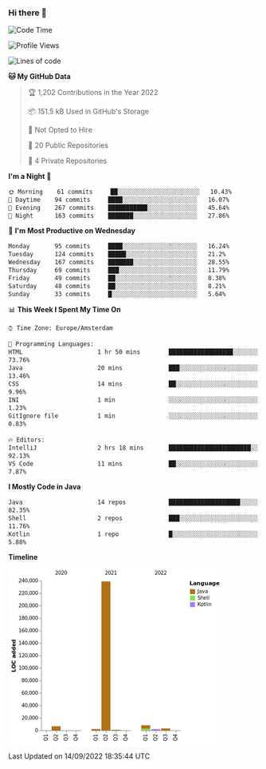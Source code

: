 ### Hi there 👋


<!--START_SECTION:waka-->
![Code Time](http://img.shields.io/badge/Code%20Time-2%2C485%20hrs%2041%20mins-blue)

![Profile Views](http://img.shields.io/badge/Profile%20Views-0-blue)

![Lines of code](https://img.shields.io/badge/From%20Hello%20World%20I%27ve%20Written-262%20Thousand%20lines%20of%20code-blue)

**🐱 My GitHub Data** 

> 🏆 1,202 Contributions in the Year 2022
 > 
> 📦 151.5 kB Used in GitHub's Storage 
 > 
> 🚫 Not Opted to Hire
 > 
> 📜 20 Public Repositories 
 > 
> 🔑 4 Private Repositories  
 > 
**I'm a Night 🦉** 

```text
🌞 Morning    61 commits     ██░░░░░░░░░░░░░░░░░░░░░░░   10.43% 
🌆 Daytime    94 commits     ████░░░░░░░░░░░░░░░░░░░░░   16.07% 
🌃 Evening    267 commits    ███████████░░░░░░░░░░░░░░   45.64% 
🌙 Night      163 commits    ███████░░░░░░░░░░░░░░░░░░   27.86%

```
📅 **I'm Most Productive on Wednesday** 

```text
Monday       95 commits     ████░░░░░░░░░░░░░░░░░░░░░   16.24% 
Tuesday      124 commits    █████░░░░░░░░░░░░░░░░░░░░   21.2% 
Wednesday    167 commits    ███████░░░░░░░░░░░░░░░░░░   28.55% 
Thursday     69 commits     ███░░░░░░░░░░░░░░░░░░░░░░   11.79% 
Friday       49 commits     ██░░░░░░░░░░░░░░░░░░░░░░░   8.38% 
Saturday     48 commits     ██░░░░░░░░░░░░░░░░░░░░░░░   8.21% 
Sunday       33 commits     █░░░░░░░░░░░░░░░░░░░░░░░░   5.64%

```


📊 **This Week I Spent My Time On** 

```text
⌚︎ Time Zone: Europe/Amsterdam

💬 Programming Languages: 
HTML                     1 hr 50 mins        ██████████████████░░░░░░░   73.76% 
Java                     20 mins             ███░░░░░░░░░░░░░░░░░░░░░░   13.46% 
CSS                      14 mins             ██░░░░░░░░░░░░░░░░░░░░░░░   9.96% 
INI                      1 min               ░░░░░░░░░░░░░░░░░░░░░░░░░   1.23% 
GitIgnore file           1 min               ░░░░░░░░░░░░░░░░░░░░░░░░░   0.83%

🔥 Editors: 
IntelliJ                 2 hrs 18 mins       ███████████████████████░░   92.13% 
VS Code                  11 mins             ██░░░░░░░░░░░░░░░░░░░░░░░   7.87%

```

**I Mostly Code in Java** 

```text
Java                     14 repos            ████████████████████░░░░░   82.35% 
Shell                    2 repos             ███░░░░░░░░░░░░░░░░░░░░░░   11.76% 
Kotlin                   1 repo              █░░░░░░░░░░░░░░░░░░░░░░░░   5.88%

```


**Timeline**

![Chart not found](https://raw.githubusercontent.com/powercasgamer/powercasgamer/master/charts/bar_graph.png) 


 Last Updated on 14/09/2022 18:35:44 UTC
<!--END_SECTION:waka-->

